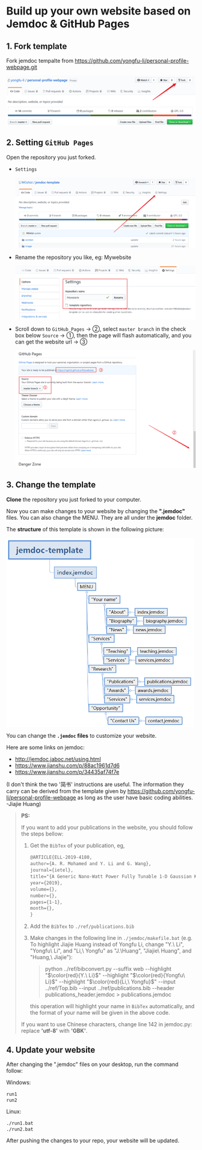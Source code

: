 

# Build up your own website based on Jemdoc & GitHub Pages



## 1. Fork template

Fork jemdoc tempalte from https://github.com/yongfu-li/personal-profile-webpage.git

![image-20200323150759566](./image/README/image-20200323150759566.png)

## 2. Setting `GitHub Pages`

Open the repository you just forked.

- `Settings`  

  ![image-20200323145950184](./image/README/image-20200323145950184.png)

- Rename the repository you like, eg: Mywebsite

  ![image-20200323150318269](./image/README/image-20200323150318269.png)

- Scroll down to `GitHub Pages` -> ②, select `master branch` in the check box below `Source` -> ①, then the page will flash automatically, and you can get the website url -> ③

  ![image-20200323150526799](./image/README/image-20200323150526799.png)

## 3. Change the template

**Clone** the repository you just forked to your computer.

Now you can make changes to your website by changing the **".jemdoc"** files. You can also change the MENU. They are all under the **jemdoc** folder.

The **structure** of this template is shown in the following picture:

<img src="./image/README/image-20200323155328672.png"  width="500" div align="center"/>

You can change the **`.jemdoc` files** to customize your website. 

Here are some links on jemdoc:

- http://jemdoc.jaboc.net/using.html
- https://www.jianshu.com/p/88ac1961d7d6 
- https://www.jianshu.com/p/34435af74f7e

(I don't think the two '简书' instructions are useful. The information they carry can be derived from the template given by https://github.com/yongfu-li/personal-profile-webpage as long as the user have basic coding abilities. -Jiajie Huang)

> **PS:**
>
> If you want to add your publications in the website, you should follow the steps bellow:
>
> 1. Get the `BibTex` of your publication, eg, 
>
>    ```latex
>    @ARTICLE{ELL-2019-4180,
>    author={A. R. Mohamed and Y. Li and G. Wang},
>    journal={ietel},
>    title="{A Generic Nano-Watt Power Fully Tunable 1-D Gaussian Kernel Circuit for Neural Network}",
>    year={2019},
>    volume={},
>    number={},
>    pages={1-1},
>    month={},
>    }
>    ```
>
> 2. Add the `BibTex` to `./ref/publications.bib`
>
> 3. Make changes in the following line in `./jemdoc/makefile.bat` (e.g. To highlight Jiajie Huang instead of Yongfu Li, change "Y.\ Li", "Yongfu\ Li", and "Li,\ Yongfu" as "J.\Huang", "Jiajie\ Huang", and "Huang,\ Jiajie"):
>
>    > python ../ref/bibconvert.py --suffix web --highlight "$\color{red}{Y.\ Li}$" --highlight "$\color{red}{Yongfu\ Li}$" --highlight "$\color{red}{Li,\ Yongfu}$" --input ../ref/Top.bib --input ../ref/publications.bib --header publications_header.jemdoc > publications.jemdoc
>
>    this operation will highlight your name in `BibTex` automatically, and the format of your name will be given in the above code.
>
> If you want to use Chinese characters, change line 142 in jemdoc.py: replace **'utf-8'** with **'GBK'**.

## 4. Update your website

After changing the ".jemdoc" files on your desktop, run the command follow:

Windows:
```shell
run1
run2
```

Linux:
```shell
./run1.bat
./run2.bat
```

After pushing the changes to your repo, your website will be updated.
